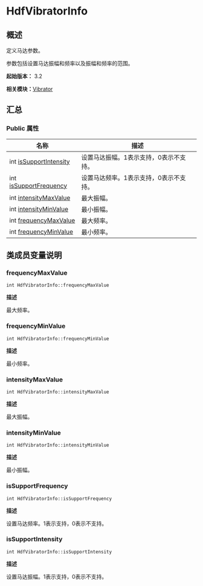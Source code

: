 # HdfVibratorInfo


## 概述

定义马达参数。

参数包括设置马达振幅和频率以及振幅和频率的范围。

**起始版本：** 3.2

**相关模块：**[Vibrator](_vibrator_v11.md)


## 汇总


### Public 属性

| 名称 | 描述 | 
| -------- | -------- |
| int [isSupportIntensity](#issupportintensity) | 设置马达振幅。1表示支持，0表示不支持。  | 
| int [isSupportFrequency](#issupportfrequency) | 设置马达频率。1表示支持，0表示不支持。  | 
| int [intensityMaxValue](#intensitymaxvalue) | 最大振幅。  | 
| int [intensityMinValue](#intensityminvalue) | 最小振幅。  | 
| int [frequencyMaxValue](#frequencymaxvalue) | 最大频率。  | 
| int [frequencyMinValue](#frequencyminvalue) | 最小频率。  | 


## 类成员变量说明


### frequencyMaxValue

```
int HdfVibratorInfo::frequencyMaxValue
```
**描述**

最大频率。


### frequencyMinValue

```
int HdfVibratorInfo::frequencyMinValue
```
**描述**

最小频率。


### intensityMaxValue

```
int HdfVibratorInfo::intensityMaxValue
```
**描述**

最大振幅。


### intensityMinValue

```
int HdfVibratorInfo::intensityMinValue
```
**描述**

最小振幅。


### isSupportFrequency

```
int HdfVibratorInfo::isSupportFrequency
```
**描述**

设置马达频率。1表示支持，0表示不支持。


### isSupportIntensity

```
int HdfVibratorInfo::isSupportIntensity
```
**描述**

设置马达振幅。1表示支持，0表示不支持。
